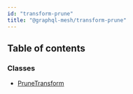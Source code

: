 ```yaml
---
id: "transform-prune"
title: "@graphql-mesh/transform-prune"
---
```


## Table of contents

### Classes

- [PruneTransform](/docs/api/classes/transforms_prune_src.PruneTransform)
